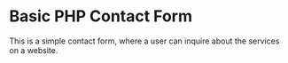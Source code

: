 # Basic PHP Contact Form
This is a simple contact form, where a user can inquire about the services on a website.
